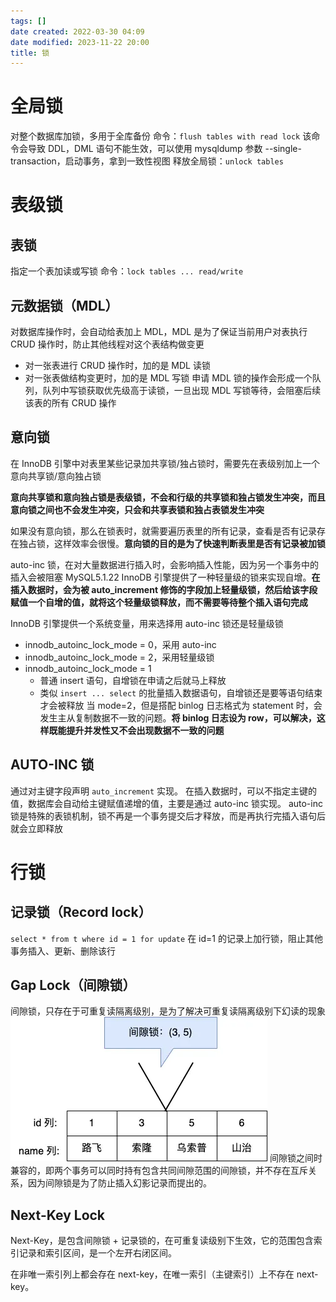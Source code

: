 ```yaml
---
tags: []
date created: 2022-03-30 04:09
date modified: 2023-11-22 20:00
title: 锁
---
```


# 全局锁

对整个数据库加锁，多用于全库备份
命令：`flush tables with read lock`
该命令会导致 DDL，DML 语句不能生效，可以使用 mysqldump 参数 --single-transaction，启动事务，拿到一致性视图
释放全局锁：`unlock tables`

# 表级锁

## 表锁

指定一个表加读或写锁
命令：`lock tables ... read/write`

## 元数据锁（MDL）

对数据库操作时，会自动给表加上 MDL，MDL 是为了保证当前用户对表执行 CRUD 操作时，防止其他线程对这个表结构做变更
- 对一张表进行 CRUD 操作时，加的是 MDL 读锁
- 对一张表做结构变更时，加的是 MDL 写锁
申请 MDL 锁的操作会形成一个队列，队列中写锁获取优先级高于读锁，一旦出现 MDL 写锁等待，会阻塞后续该表的所有 CRUD 操作

## 意向锁

在 InnoDB 引擎中对表里某些记录加共享锁/独占锁时，需要先在表级别加上一个意向共享锁/意向独占锁

**意向共享锁和意向独占锁是表级锁，不会和行级的共享锁和独占锁发生冲突，而且意向锁之间也不会发生冲突，只会和共享表锁和独占表锁发生冲突**

如果没有意向锁，那么在锁表时，就需要遍历表里的所有记录，查看是否有记录存在独占锁，这样效率会很慢。**意向锁的目的是为了快速判断表里是否有记录被加锁**

auto-inc 锁，在对大量数据进行插入时，会影响插入性能，因为另一个事务中的插入会被阻塞 MySQL5.1.22 InnoDB 引擎提供了一种轻量级的锁来实现自增。**在插入数据时，会为被 auto_increment 修饰的字段加上轻量级锁，然后给该字段赋值一个自增的值，就将这个轻量级锁释放，而不需要等待整个插入语句完成**

InnoDB 引擎提供一个系统变量，用来选择用 auto-inc 锁还是轻量级锁
- innodb_autoinc_lock_mode = 0，采用 auto-inc
- innodb_autoinc_lock_mode = 2，采用轻量级锁
- innodb_autoinc_lock_mode = 1
	- 普通 insert 语句，自增锁在申请之后就马上释放
	- 类似 `insert ... select` 的批量插入数据语句，自增锁还是要等语句结束才会被释放
当 mode=2，但是搭配 binlog 日志格式为 statement 时，会发生主从复制数据不一致的问题。**将 binlog 日志设为 row，可以解决，这样既能提升并发性又不会出现数据不一致的问题**

## AUTO-INC 锁

通过对主键字段声明 `auto_increment` 实现。
在插入数据时，可以不指定主键的值，数据库会自动给主键赋值递增的值，主要是通过 auto-inc 锁实现。
auto-inc 锁是特殊的表锁机制，锁不再是一个事务提交后才释放，而是再执行完插入语句后就会立即释放

# 行锁

## 记录锁（Record lock）

`select * from t where id = 1 for update`
在 id=1 的记录上加行锁，阻止其他事务插入、更新、删除该行

## Gap Lock（间隙锁）

间隙锁，只存在于可重复读隔离级别，是为了解决可重复读隔离级别下幻读的现象
![](attachments/Pasted%20image%2020230404020853.png)
间隙锁之间时兼容的，即两个事务可以同时持有包含共同间隙范围的间隙锁，并不存在互斥关系，因为间隙锁是为了防止插入幻影记录而提出的。

## Next-Key Lock

Next-Key，是包含间隙锁 + 记录锁的，在可重复读级别下生效，它的范围包含索引记录和索引区间，是一个左开右闭区间。

在非唯一索引列上都会存在 next-key，在唯一索引（主键索引）上不存在 next-key。
